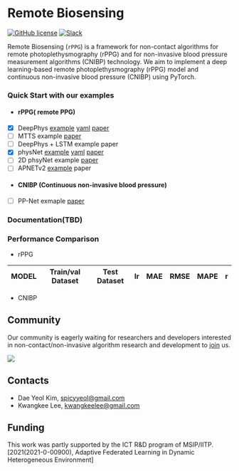 # Remote Biosensing
[![GitHub license](https://img.shields.io/github/license/remotebiosensing/rppg)](https://github.com/remotebiosensing/rppg/blob/main/LICENSE)
[![Slack](https://img.shields.io/badge/Chat-Slack-red)](https://join.slack.com/t/remobebiosensing/shared_invite/zt-1u3kjfhf9-xWw_XQ8hGd7qFZymCSzUtg)

Remote Biosensing (`rPPG`) is a framework for non-contact algorithms for remote photoplethysmography (rPPG) and for non-invasive blood pressure measurement algorithms (CNIBP) technology.
We aim to implement a deep learning-based remote photoplethysmography (rPPG) model and continuous non-invasive blood pressure (CNIBP) using PyTorch.

### Quick Start with our examples
- #### rPPG( remote PPG)
- [x] DeepPhys [example](https://github.com/remotebiosensing/rppg/blob/main/rppg/examples/physnet_ubfc_ubfc.py) [yaml](https://github.com/remotebiosensing/rppg/blob/main/rppg/configs/FIT_DEEPPHYS_UBFC_UBFC.yaml) [paper](https://arxiv.org/abs/1805.07888)
- [ ] MTTS example [paper](https://papers.nips.cc/paper/2020/file/e1228be46de6a0234ac22ded31417bc7-Paper.pdf)
- [ ] DeepPhys + LSTM example paper
- [x] physNet [example](https://github.com/remotebiosensing/rppg/blob/main/rppg/examples/physnet_ubfc_ubfc.py) [yaml](https://github.com/remotebiosensing/rppg/blob/main/rppg/configs/FIT_PHYSNET_UBFC_UBFC.yaml) [paper](https://arxiv.org/abs/1905.02419)
- [ ] 2D phsyNet example [paper](https://arxiv.org/abs/1905.02419)
- [ ] APNETv2 [example](https://github.com/remotebiosensing/rppg/blob/main/rppg/examples/apnetv2_ubfc_ubfc.py) paper

- #### CNIBP (Continuous non-invasive blood pressure)
- [ ] PP-Net exmaple [paper](https://ieeexplore.ieee.org/document/9082808)

### Documentation(TBD)

### Performance Comparison
- rPPG

| MODEL | Train/val Dataset | Test Dataset | lr  | MAE | RMSE | MAPE | r   |
|-------|-------------------|--------------|-----|-----|------|------|-----|

- CNIBP


## Community

Our community is eagerly waiting for researchers and developers interested in non-contact/non-invasive algorithm research and development to [join](https://join.slack.com/t/remobebiosensing/shared_invite/zt-1u3kjfhf9-xWw_XQ8hGd7qFZymCSzUtg) us.

<a href="https://github.com/remotebiosensing/rppg/graphs/contributors">
  <img src="https://contrib.rocks/image?repo=remotebiosensing/rppg" />
</a>


## Contacts

- Dae Yeol Kim, spicyyeol@gmail.com  
- Kwangkee Lee, kwangkeelee@gmail.com  

## Funding

This work was partly supported by the ICT R&D program of
MSIP/IITP. [2021(2021-0-00900), Adaptive Federated Learning in Dynamic Heterogeneous Environment]


